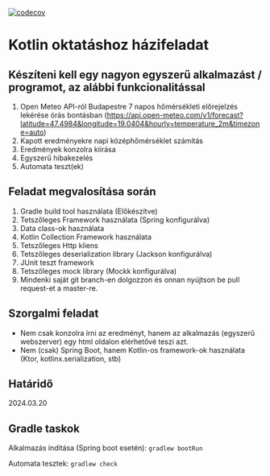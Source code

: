 [![codecov](https://codecov.io/gh/dobrosi/kotlin-feladat-ms/graph/badge.svg?token=Bv0alq4qqQ)](https://codecov.io/gh/dobrosi/kotlin-feladat-ms)
# Kotlin oktatáshoz házifeladat

## Készíteni kell egy nagyon egyszerű alkalmazást / programot, az alábbi funkcionalitással
1. Open Meteo API-ról Budapestre 7 napos hőmérsékleti előrejelzés lekérése órás bontásban (https://api.open-meteo.com/v1/forecast?latitude=47.4984&longitude=19.0404&hourly=temperature_2m&timezone=auto)
2. Kapott eredményekre napi középhőmérséklet számítás
3. Eredmények konzolra kiírása
4. Egyszerű hibakezelés
5. Automata teszt(ek)

## Feladat megvalosítása során
1. Gradle build tool használata (Előkészítve) 
2. Tetszőleges Framework használata (Spring konfigurálva)
3. Data class-ok használata
4. Kotlin Collection Framework használata
5. Tetszőleges Http kliens
6. Tetszőleges deserialization library (Jackson konfigurálva)
7. JUnit teszt framework
8. Tetszőleges mock library (Mockk konfigurálva)
9. Mindenki saját git branch-en dolgozzon és onnan nyújtson be pull request-et a master-re.

## Szorgalmi feladat
- Nem csak konzolra írni az eredményt, hanem az alkalmazás (egyszerű webszerver) egy html oldalon elérhetővé teszi azt.
- Nem (csak) Spring Boot, hanem Kotlin-os framework-ok használata (Ktor, kotlinx.serialization, stb)

## Határidő
2024.03.20

## Gradle taskok

Alkalmazás indítása (Spring boot esetén): `gradlew bootRun`

Automata tesztek: `gradlew check`


